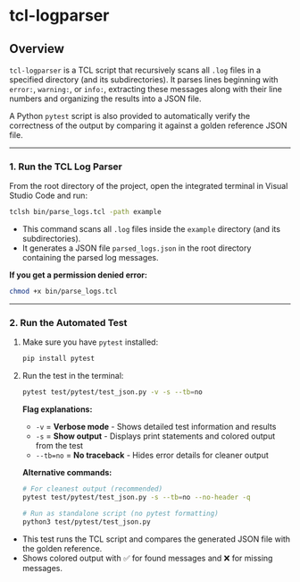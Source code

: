 # tcl-logparser

## Overview

`tcl-logparser` is a TCL script that recursively scans all `.log` files in a specified directory (and its subdirectories). It parses lines beginning with `error:`, `warning:`, or `info:`, extracting these messages along with their line numbers and organizing the results into a JSON file.

A Python `pytest` script is also provided to automatically verify the correctness of the output by comparing it against a golden reference JSON file.

---

### 1. Run the TCL Log Parser

From the root directory of the project, open the integrated terminal in Visual Studio Code and run:

```sh
tclsh bin/parse_logs.tcl -path example
```

- This command scans all `.log` files inside the `example` directory (and its subdirectories).
- It generates a JSON file `parsed_logs.json` in the root directory containing the parsed log messages.

**If you get a permission denied error:**
```sh
chmod +x bin/parse_logs.tcl
```

---

### 2. Run the Automated Test

1. Make sure you have `pytest` installed:

    ```sh
    pip install pytest
    ```

2. Run the test in the terminal:

    ```sh
    pytest test/pytest/test_json.py -v -s --tb=no
    ```

    **Flag explanations:**
    - `-v` = **Verbose mode** - Shows detailed test information and results
    - `-s` = **Show output** - Displays print statements and colored output from the test
    - `--tb=no` = **No traceback** - Hides error details for cleaner output

    **Alternative commands:**
    ```sh
    # For cleanest output (recommended)
    pytest test/pytest/test_json.py -s --tb=no --no-header -q
    
    # Run as standalone script (no pytest formatting)
    python3 test/pytest/test_json.py
    ```

- This test runs the TCL script and compares the generated JSON file with the golden reference.
- Shows colored output with ✅ for found messages and ❌ for missing messages.
